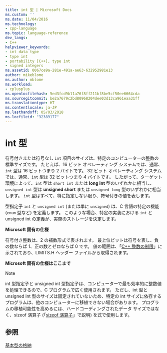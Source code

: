 ```yaml
---
title: int 型 | Microsoft Docs
ms.custom: ''
ms.date: 11/04/2016
ms.technology:
- cpp-language
ms.topic: language-reference
dev_langs:
- C++
helpviewer_keywords:
- int data type
- type int
- portability [C++], type int
- signed integers
ms.assetid: 0067ce9a-281e-491a-ae63-632952981e13
author: mikeblome
ms.author: mblome
ms.workload:
- cplusplus
ms.openlocfilehash: 5ed3fcd9b11a76f8ff211bf8be5cf50ee6664cda
ms.sourcegitcommit: be2a7679c2bd80968204dee03d13ca961eaa31ff
ms.translationtype: HT
ms.contentlocale: ja-JP
ms.lasthandoff: 05/03/2018
ms.locfileid: "32389177"
---
```

# <a name="type-int"></a>int 型
符号付きまたは符号なし `int` 項目のサイズは、特定のコンピューターの整数の標準サイズです。 たとえば、16 ビット オペレーティング システムでは、通常、`int` 型は 16 ビットつまり 2 バイトです。 32 ビット オペレーティング システムでは、通常、`int` 型は 32 ビットつまり 4 バイトです。 したがって、ターゲット環境によって、`int` 型は `short int` または **long int** 型のいずれかに相当し、`unsigned int` 型は **unsigned short** または `unsigned long` 型のいずれかに相当します。 `int` 型はすべて、特に指定しない限り、符号付きの値を表します。  
  
 型指定子 `int` と `unsigned int` (または単に `unsigned`) は、C 言語の特定の機能 (`enum` 型など) を定義します。 このような場合、特定の実装における `int` と unsigned int の定義が、実際のストレージを決定します。  
  
 **Microsoft 固有の仕様**  
  
 符号付き整数は、2 の補数形式で表されます。 最上位ビットは符号を表し、負の数ならば 1、正の数とゼロならば 0 です。 値の範囲は、「[C++ 整数の制限](../c-language/cpp-integer-limits.md)」に示されており、LIMITS.H ヘッダー ファイルから取得されます。  
  
 **Microsoft 固有の仕様はここまで**  
  
> [!NOTE]
>  int 型指定子と unsigned int 型指定子は、コンピューターで最も効率的に整数値を処理できるので、C プログラムで広く使用されます。 ただし、int 型と unsigned int 型のサイズは固定されていないため、特定の int サイズに依存するプログラムは、他のコンピューターに移植できない場合があります。 プログラムの移植可能性を高めるには、ハードコーディングされたデータ サイズではなく、sizeof 演算子 (「[sizeof 演算子](../c-language/sizeof-operator-c.md)」で説明) を式で使用します。  
  
## <a name="see-also"></a>参照  
 [基本型の格納](../c-language/storage-of-basic-types.md)